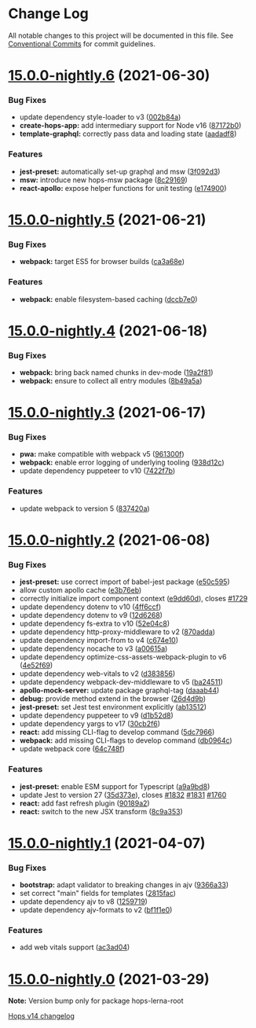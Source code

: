 # Change Log

All notable changes to this project will be documented in this file.
See [Conventional Commits](https://conventionalcommits.org) for commit guidelines.

# [15.0.0-nightly.6](https://github.com/xing/hops/compare/v15.0.0-nightly.5...v15.0.0-nightly.6) (2021-06-30)


### Bug Fixes

* update dependency style-loader to v3 ([002b84a](https://github.com/xing/hops/commit/002b84abfd703e698ccb692ea66d62a224e1b519))
* **create-hops-app:** add intermediary support for Node v16 ([87172b0](https://github.com/xing/hops/commit/87172b0d05e981b074636576371f4551c1d6f8ec))
* **template-graphql:** correctly pass data and loading state ([aadadf8](https://github.com/xing/hops/commit/aadadf8749083df6202b69b5d38244e6ea068e6f))


### Features

* **jest-preset:** automatically set-up graphql and msw ([3f092d3](https://github.com/xing/hops/commit/3f092d3493a814b4c073dc2af8b03917973125c4))
* **msw:** introduce new hops-msw package ([8c29169](https://github.com/xing/hops/commit/8c29169b781719e44e5fbec201083fd52c20e991))
* **react-apollo:** expose helper functions for unit testing ([e174900](https://github.com/xing/hops/commit/e174900defe735252e5fa1f63782ad546fd6b9e6))





# [15.0.0-nightly.5](https://github.com/xing/hops/compare/v15.0.0-nightly.4...v15.0.0-nightly.5) (2021-06-21)


### Bug Fixes

* **webpack:** target ES5 for browser builds ([ca3a68e](https://github.com/xing/hops/commit/ca3a68ed46291113e26d51c848efcbaea9830770))


### Features

* **webpack:** enable filesystem-based caching ([dccb7e0](https://github.com/xing/hops/commit/dccb7e0384f5140265f6cb68279ae73bbcb49da8))





# [15.0.0-nightly.4](https://github.com/xing/hops/compare/v15.0.0-nightly.3...v15.0.0-nightly.4) (2021-06-18)


### Bug Fixes

* **webpack:** bring back named chunks in dev-mode ([19a2f81](https://github.com/xing/hops/commit/19a2f810b5e49f961b070c206ce8fe4c6b0c2f29))
* **webpack:** ensure to collect all entry modules ([8b49a5a](https://github.com/xing/hops/commit/8b49a5a20be7918d9be7a519ef1d5338c899f05b))





# [15.0.0-nightly.3](https://github.com/xing/hops/compare/v15.0.0-nightly.2...v15.0.0-nightly.3) (2021-06-17)


### Bug Fixes

* **pwa:** make compatible with webpack v5 ([961300f](https://github.com/xing/hops/commit/961300fd0f071ccc07ff2c7ba1e1f35d3652e561))
* **webpack:** enable error logging of underlying tooling ([938d12c](https://github.com/xing/hops/commit/938d12cd67061d26239c1d21a49c470c8f54f34e))
* update dependency puppeteer to v10 ([7422f7b](https://github.com/xing/hops/commit/7422f7b0fd1192942b5c805904b9b43c0c71a2cb))


### Features

* update webpack to version 5 ([837420a](https://github.com/xing/hops/commit/837420a27315be1768e1f922aa5f5b3589d8d549))





# [15.0.0-nightly.2](https://github.com/xing/hops/compare/v15.0.0-nightly.1...v15.0.0-nightly.2) (2021-06-08)


### Bug Fixes

* **jest-preset:** use correct import of babel-jest package ([e50c595](https://github.com/xing/hops/commit/e50c5955ab3c54f57cfd08bc4b2689da3b8ddce0))
* allow custom apollo cache ([e3b76eb](https://github.com/xing/hops/commit/e3b76eb026a79e42a49677d06af22b5bc3dc234f))
* correctly initialize import component context ([e9dd60d](https://github.com/xing/hops/commit/e9dd60d0576f026404a174da7e1b529c784ab57c)), closes [#1729](https://github.com/xing/hops/issues/1729)
* update dependency dotenv to v10 ([4ff6ccf](https://github.com/xing/hops/commit/4ff6ccff6b36f3c08923bea6e5f11e2785a20ae9))
* update dependency dotenv to v9 ([12d6268](https://github.com/xing/hops/commit/12d6268d9d77d1500e539e43de98825ca482b75d))
* update dependency fs-extra to v10 ([52e04c8](https://github.com/xing/hops/commit/52e04c842d6cb266f1076288d3b83cc168c7a513))
* update dependency http-proxy-middleware to v2 ([870adda](https://github.com/xing/hops/commit/870addaa8a8945a05111edbcb45a156e04ae7de5))
* update dependency import-from to v4 ([c674e10](https://github.com/xing/hops/commit/c674e10ce243875da4c0e971a94e3c0fda9ddd91))
* update dependency nocache to v3 ([a00615a](https://github.com/xing/hops/commit/a00615a754d2f14c23756b632799eb837d910312))
* update dependency optimize-css-assets-webpack-plugin to v6 ([4e52f69](https://github.com/xing/hops/commit/4e52f69e9e993894a2ac85c460c33f68c5d98bd8))
* update dependency web-vitals to v2 ([d383856](https://github.com/xing/hops/commit/d38385696e86c9b24f1195d9db8c35243bb7ee8c))
* update dependency webpack-dev-middleware to v5 ([ba24511](https://github.com/xing/hops/commit/ba245117444edba7aa3b7edf7ff806370668534e))
* **apollo-mock-server:** update package graphql-tag ([daaab44](https://github.com/xing/hops/commit/daaab4491f71af7a5ccf9f9d1d90f658f3653f56))
* **debug:** provide method extend in the browser ([26d4d9b](https://github.com/xing/hops/commit/26d4d9b87a85ed6da9cdd9c0e0b7d22856904962))
* **jest-preset:** set Jest test environment explicitly ([ab13512](https://github.com/xing/hops/commit/ab13512f5068f3aea10a834d9f5bd4e52a564c38))
* update dependency puppeteer to v9 ([d1b52d8](https://github.com/xing/hops/commit/d1b52d8736758811f21e5927c4d3d10ce8a54a88))
* update dependency yargs to v17 ([30cb2f6](https://github.com/xing/hops/commit/30cb2f6b8285d7010bac0afae7979f0cd590e528))
* **react:** add missing CLI-flag to develop command ([5dc7966](https://github.com/xing/hops/commit/5dc7966f22a1a2b185bb93467157e401da29f96f))
* **webpack:** add missing CLI-flags to develop command ([db0964c](https://github.com/xing/hops/commit/db0964c8011396f36d0637dd4afcef8d2df32000))
* update webpack core ([64c748f](https://github.com/xing/hops/commit/64c748fe3907fa6a440a9b41d1264cb956ac05c2))


### Features

* **jest-preset:** enable ESM support for Typescript ([a9a9bd8](https://github.com/xing/hops/commit/a9a9bd826708b3476f2fcc6d05199ad89511cd4b))
* update Jest to version 27 ([35d373e](https://github.com/xing/hops/commit/35d373eab1a2dc546891ce2f1de3f45a7160f32b)), closes [#1832](https://github.com/xing/hops/issues/1832) [#1831](https://github.com/xing/hops/issues/1831) [#1760](https://github.com/xing/hops/issues/1760)
* **react:** add fast refresh plugin ([90189a2](https://github.com/xing/hops/commit/90189a265f0a461ddd390c4e06533de53461d084))
* **react:** switch to the new JSX transform ([8c9a353](https://github.com/xing/hops/commit/8c9a35382a81c6c0a6751670f2b08233e878e500))





# [15.0.0-nightly.1](https://github.com/xing/hops/compare/v15.0.0-nightly.0...v15.0.0-nightly.1) (2021-04-07)


### Bug Fixes

* **bootstrap:** adapt validator to breaking changes in ajv ([9366a33](https://github.com/xing/hops/commit/9366a33d58eeb76559f310d5b710f299bc0e516e))
* set correct "main" fields for templates ([2815fac](https://github.com/xing/hops/commit/2815fac9ff3cf1caa157a51972f28c9a46226fd3))
* update dependency ajv to v8 ([1259719](https://github.com/xing/hops/commit/125971914e341bf424c7ffbfacd64a1aaacb0b10))
* update dependency ajv-formats to v2 ([bf1f1e0](https://github.com/xing/hops/commit/bf1f1e0a4466460fad4408546d6647fb4cbebcae))


### Features

* add web vitals support ([ac3ad04](https://github.com/xing/hops/commit/ac3ad04b674d94f4fa183914725a25038f415159))





# [15.0.0-nightly.0](https://github.com/xing/hops/compare/v14.0.0...v15.0.0-nightly.0) (2021-03-29)

**Note:** Version bump only for package hops-lerna-root





[Hops v14 changelog](https://github.com/xing/hops/blob/v14.x/CHANGELOG.md)
